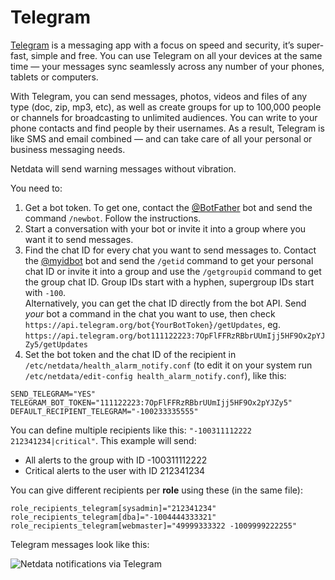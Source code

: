 <!--
title: "Telegram"
sidebar_label: "Telegram"
custom_edit_url: https://github.com/netdata/netdata/edit/master/health/notifications/telegram/README.md
learn_status: "Published"
learn_topic_type: "References"
learn_rel_path: "References/Notification references"
learn_autogeneration_metadata: "{'part_of_cloud': False, 'part_of_agent': True}"
-->

# Telegram

[Telegram](https://telegram.org/) is a messaging app with a focus on speed and security, it’s super-fast, simple and free. You can use Telegram on all your devices at the same time — your messages sync seamlessly across any number of your phones, tablets or computers.

With Telegram, you can send messages, photos, videos and files of any type (doc, zip, mp3, etc), as well as create groups for up to 100,000 people or channels for broadcasting to unlimited audiences. You can write to your phone contacts and find people by their usernames. As a result, Telegram is like SMS and email combined — and can take care of all your personal or business messaging needs.

Netdata will send warning messages without vibration.

You need to:

1.  Get a bot token. To get one, contact the [@BotFather](https://t.me/BotFather) bot and send the command `/newbot`. Follow the instructions.
2.  Start a conversation with your bot or invite it into a group where you want it to send messages.
3.  Find the chat ID for every chat you want to send messages to. Contact the [@myidbot](https://t.me/myidbot) bot and send the `/getid` command to get your personal chat ID or invite it into a group and use the `/getgroupid` command to get the group chat ID. Group IDs start with a hyphen, supergroup IDs start with `-100`.  
    Alternatively, you can get the chat ID directly from the bot API. Send *your* bot a command in the chat you want to use, then check `https://api.telegram.org/bot{YourBotToken}/getUpdates`, eg.  `https://api.telegram.org/bot111122223:7OpFlFFRzRBbrUUmIjj5HF9Ox2pYJZy5/getUpdates`
4.  Set the bot token and the chat ID of the recipient in `/etc/netdata/health_alarm_notify.conf` (to edit it on your system run `/etc/netdata/edit-config health_alarm_notify.conf`), like this:
```
SEND_TELEGRAM="YES"
TELEGRAM_BOT_TOKEN="111122223:7OpFlFFRzRBbrUUmIjj5HF9Ox2pYJZy5"
DEFAULT_RECIPIENT_TELEGRAM="-100233335555"
```

You can define multiple recipients like this: `"-100311112222 212341234|critical"`.
This example will send:

-   All alerts to the group with ID -100311112222
-   Critical alerts to the user with ID 212341234

You can give different recipients per **role** using these (in the same file):

```
role_recipients_telegram[sysadmin]="212341234"
role_recipients_telegram[dba]="-1004444333321"
role_recipients_telegram[webmaster]="49999333322 -1009999222255"
```

Telegram messages look like this:

![Netdata notifications via Telegram](https://user-images.githubusercontent.com/1153921/66612223-f07dfb80-eb75-11e9-976f-5734ffd93ecd.png)


